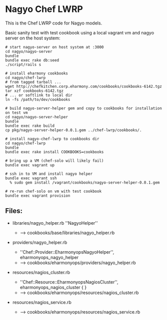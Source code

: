 Nagyo Chef LWRP
===============

This is the Chef LWRP code for Nagyo models.

Basic sanity test with test cookbook using a local vagrant vm and nagyo 
server on the host system:

    # start nagyo-server on host system at :3000
    cd nagyo/nagyo-server
    bundle
    bundle exec rake db:seed
    ./script/rails s

    # install eharmony cookbooks
    cd nagyo/chef-lwrp
    # from tagged tarball ...
    wget http://chefkitchen.corp.eharmony.com/cookbooks/cookbooks-6142.tgz
    tar xzf cookbooks-6142.tgz
    # ... or softlink to local dir
    ln -fs /path/to/dev/cookbooks

    # build nagyo-server-helper gem and copy to cookbooks for installation on test vm
    cd nagyo/nagyo-server-helper
    bundle
    bundle exec rake build
    cp pkg/nagyo-server-helper-0.0.1.gem ../chef-lwrp/cookbooks/.

    # install nagyo-chef-lwrp to cookbooks dir
    cd nagyo/chef-lwrp
    bundle
    bundle exec rake install COOKBOOKS=cookbooks

    # bring up a VM (chef-solo will likely fail)
    bundle exec vagrant up

    # ssh in to VM and install nagyo helper
    bundle exec vagrant ssh
      % sudo gem install /vagrant/cookbooks/nagyo-server-helper-0.0.1.gem

    # re-run chef-solo on vm with test cookbook
    bundle exec vagrant provision


## Files:
* libraries/nagyo_helper.rb  ''NagyoHelper''
    * --> cookbooks/base/libraries/nagyo_helper.rb

* providers/nagyo_helper.rb   
    * ''Chef::Provider::EharmonyopsNagyoHelper'', 
      eharmonyops_nagyo_helper
    * --> cookbooks/eharmonyops/providers/nagyo_helper.rb

* resources/nagios_cluster.rb
    * ''Chef::Resource::EharmonyopsNagiosCluster'', 
      eharmonyops_nagios_cluster { }
    * --> cookbooks/eharmonyops/resources/nagios_cluster.rb
* resources/nagios_service.rb
    * --> cookbooks/eharmonyops/resources/nagios_service.rb

